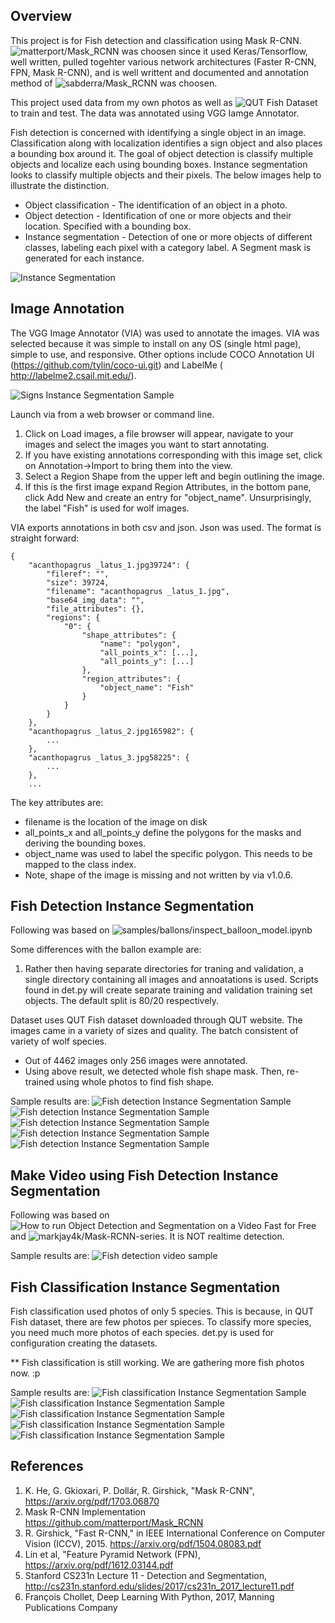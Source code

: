 
## Overview

This project is for Fish detection and classification using Mask R-CNN. ![matterport/Mask_RCNN](https://github.com/matterport/Mask_RCNN) was choosen since it used Keras/Tensorflow, well written, pulled togehter various network architectures (Faster R-CNN, FPN, Mask R-CNN), and is well writtent and documented and annotation method of ![sabderra/Mask_RCNN](https://github.com/sabderra/Mask_RCNN) was choosen.

This project used data from my own photos as well as ![QUT Fish Dataset](https://wiki.qut.edu.au/display/cyphy/Fish+Dataset)  to train and test. The data was annotated using VGG Iamge Annotator.

Fish detection is concerned with identifying a single object in an image. Classification along with localization identifies a sign object and also places a bounding box around it. The goal of object detection is classify multiple objects and localize each using bounding boxes. Instance segmentation looks to classify multiple objects and their pixels. The below images help to illustrate the distinction. 

* Object classification - The identification of an object in a photo.
* Object detection -  Identification of one or more objects and their location. Specified with a bounding box.
* Instance segmentation - Detection of one or more objects of different classes, labeling each pixel with a category label. A Segment mask is generated for each instance.

![Instance Segmentation](assets/detection_definition.jpg)

## Image Annotation

The VGG Image Annotator (VIA) was used to annotate the images. VIA was selected because it was simple to install on any OS (single html page),  simple to use, and responsive. Other options include  COCO Annotation UI (https://github.com/tylin/coco-ui.git) and LabelMe  (
http://labelme2.csail.mit.edu/).

![Signs Instance Segmentation Sample](assets/via_screenshot.jpg)

Launch via from a web browser or command line. 

1.	Click on Load images, a file browser will appear, navigate to your images and select the images you want to start annotating.
2.	If you have existing annotations corresponding with this image set, click on Annotation->Import to bring them into the view.
3.	Select a Region Shape from the upper left and begin outlining the image.
4.	If this is the first image expand Region Attributes, in the bottom pane, click Add New and create an entry for "object_name". Unsurprisingly, the label "Fish" is used for wolf images. 



VIA exports annotations in both csv and json. Json was used. The format is straight forward:

```
{
    "acanthopagrus _latus_1.jpg39724": {
        "fileref": "",
        "size": 39724,
        "filename": "acanthopagrus _latus_1.jpg",
        "base64_img_data": "",
        "file_attributes": {},
        "regions": {
            "0": {
                "shape_attributes": {
                    "name": "polygon",
                    "all_points_x": [...],
                    "all_points_y": [...]
                },
                "region_attributes": {
                    "object_name": "Fish"
                }
            }
        }
    },
    "acanthopagrus _latus_2.jpg165982": {
        ...
    },
    "acanthopagrus _latus_3.jpg58225": {
        ...
    },
    ...
```

The key attributes are:
* filename is the location of the image on disk
* all_points_x and all_points_y define the polygons for the masks and deriving the bounding boxes. 
* object_name was used to label the specific polygon. This needs to be mapped to the class index.
* Note, shape of the image is missing and not written by via v1.0.6.



## Fish Detection Instance Segmentation
Following was based on ![samples/ballons/inspect_balloon_model.ipynb]( https://github.com/matterport/Mask_RCNN/blob/master/samples/balloon/inspect_balloon_model.ipynb)

Some differences with the ballon example are:
1. Rather then having separate directories for traning and validation, a single directory containing all images and annoatations is used. Scripts found in det.py will create separate training and validation training set objects. The default split is 80/20 respectively.

Dataset uses QUT Fish dataset downloaded through QUT website. The images came in a variety of sizes and quality. 
The batch consistent of variety of wolf species. 
* Out of 4462 images only 256 images were annotated.
* Using above result, we detected whole fish shape mask. Then, re-trained using whole photos to find fish shape. 

Sample results are:
![Fish detection Instance Segmentation Sample](assets/fish_detection_5.png)
![Fish detection Instance Segmentation Sample](assets/fish_detection_1.png)
![Fish detection Instance Segmentation Sample](assets/fish_detection_2.png)
![Fish detection Instance Segmentation Sample](assets/fish_detection_3.png)
![Fish detection Instance Segmentation Sample](assets/fish_detection_4.png)


## Make Video using Fish Detection Instance Segmentation
Following was based on ![How to run Object Detection and Segmentation on a Video Fast for Free](https://www.dlology.com/blog/how-to-run-object-detection-and-segmentation-on-video-fast-for-free/) and ![markjay4k/Mask-RCNN-series](https://github.com/markjay4k/Mask-RCNN-series). It is NOT realtime detection.

Sample results are:
![Fish detection video sample](assets/result2.gif)



## Fish Classification Instance Segmentation
Fish classification used photos of only 5 species. This is because, in QUT Fish dataset, there are few photos per spieces. To classify more species, you need much more photos of each species. det.py is used for configuration creating the datasets.

** Fish classification is still working. We are gathering more fish photos now. :p

Sample results are:
![Fish classification Instance Segmentation Sample](assets/fish_classification_1.png)
![Fish classification Instance Segmentation Sample](assets/fish_classification_2.png)
![Fish classification Instance Segmentation Sample](assets/fish_classification_3.png)
![Fish classification Instance Segmentation Sample](assets/fish_classification_4.png)
![Fish classification Instance Segmentation Sample](assets/fish_classification_5.png)


## References
1.	K. He, G. Gkioxari, P. Dollár, R. Girshick, "Mask R-CNN", https://arxiv.org/pdf/1703.06870 
2.	Mask R-CNN Implementation https://github.com/matterport/Mask_RCNN
3.	R. Girshick, "Fast R-CNN," in IEEE International Conference on Computer Vision (ICCV), 2015. https://arxiv.org/pdf/1504.08083.pdf
4.	Lin et al, "Feature Pyramid Network (FPN), https://arxiv.org/pdf/1612.03144.pdf 
5.	Stanford CS231n Lecture 11 - Detection and Segmentation, http://cs231n.stanford.edu/slides/2017/cs231n_2017_lecture11.pdf
6.  François Chollet, Deep Learning With Python, 2017, Manning Publications Company 
